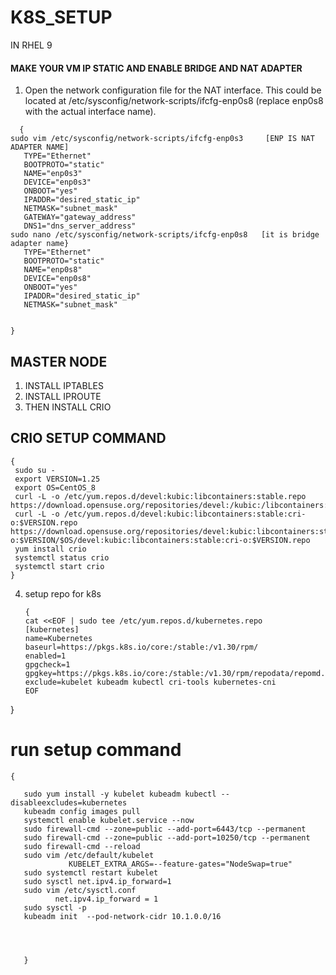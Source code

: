 # K8S_SETUP
   IN RHEL 9

#### MAKE YOUR VM IP STATIC AND ENABLE BRIDGE AND NAT ADAPTER
1. Open the network configuration file for the NAT interface. This could be located at /etc/sysconfig/network-scripts/ifcfg-enp0s8 (replace enp0s8 with the actual interface name).
  ```
    {
  sudo vim /etc/sysconfig/network-scripts/ifcfg-enp0s3     [ENP IS NAT ADAPTER NAME]
     TYPE="Ethernet"
     BOOTPROTO="static"
     NAME="enp0s3"
     DEVICE="enp0s3"
     ONBOOT="yes"
     IPADDR="desired_static_ip"
     NETMASK="subnet_mask"
     GATEWAY="gateway_address"
     DNS1="dns_server_address"
 sudo nano /etc/sysconfig/network-scripts/ifcfg-enp0s8   [it is bridge adapter name}
     TYPE="Ethernet"
     BOOTPROTO="static"
     NAME="enp0s8"
     DEVICE="enp0s8"
     ONBOOT="yes"
     IPADDR="desired_static_ip"
     NETMASK="subnet_mask"


}
```
## MASTER NODE

1. INSTALL IPTABLES
2. INSTALL IPROUTE
3. THEN INSTALL CRIO
 ## CRIO SETUP COMMAND
```
{
 sudo su -
 export VERSION=1.25
 export OS=CentOS_8
 curl -L -o /etc/yum.repos.d/devel:kubic:libcontainers:stable.repo        https://download.opensuse.org/repositories/devel:/kubic:/libcontainers:/stable/$OS/devel:kubic:libcontainers:stable.repo
 curl -L -o /etc/yum.repos.d/devel:kubic:libcontainers:stable:cri-o:$VERSION.repo https://download.opensuse.org/repositories/devel:kubic:libcontainers:stable:cri-o:$VERSION/$OS/devel:kubic:libcontainers:stable:cri-o:$VERSION.repo
 yum install crio
 systemctl status crio
 systemctl start crio 
}
```
4. setup repo for k8s
   ```
   {
   cat <<EOF | sudo tee /etc/yum.repos.d/kubernetes.repo
   [kubernetes]
   name=Kubernetes
   baseurl=https://pkgs.k8s.io/core:/stable:/v1.30/rpm/
   enabled=1
   gpgcheck=1
   gpgkey=https://pkgs.k8s.io/core:/stable:/v1.30/rpm/repodata/repomd.xml.key
   exclude=kubelet kubeadm kubectl cri-tools kubernetes-cni
   EOF
}

# run setup command
```
{

   sudo yum install -y kubelet kubeadm kubectl --disableexcludes=kubernetes
   kubeadm config images pull
   systemctl enable kubelet.service --now
   sudo firewall-cmd --zone=public --add-port=6443/tcp --permanent
   sudo firewall-cmd --zone=public --add-port=10250/tcp --permanent
   sudo firewall-cmd --reload
   sudo vim /etc/default/kubelet
	         KUBELET_EXTRA_ARGS=--feature-gates="NodeSwap=true"
   sudo systemctl restart kubelet
   sudo sysctl net.ipv4.ip_forward=1
   sudo vim /etc/sysctl.conf
	      net.ipv4.ip_forward = 1
   sudo sysctl -p
   kubeadm init  --pod-network-cidr 10.1.0.0/16

   
   
   
   }
   ```
   
